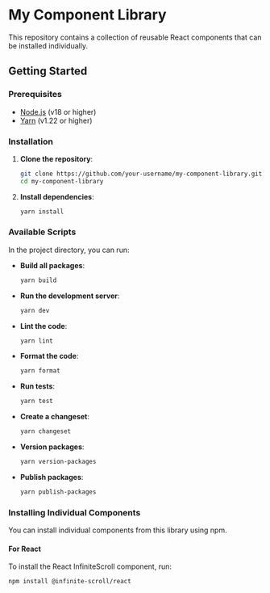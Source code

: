 # My Component Library

This repository contains a collection of reusable React components that can be installed individually.

## Getting Started

### Prerequisites

- [Node.js](https://nodejs.org/) (v18 or higher)
- [Yarn](https://yarnpkg.com/) (v1.22 or higher)

### Installation

1. **Clone the repository**:
    ```sh
    git clone https://github.com/your-username/my-component-library.git
    cd my-component-library
    ```

2. **Install dependencies**:
    ```sh
    yarn install
    ```

### Available Scripts

In the project directory, you can run:

- **Build all packages**:
    ```sh
    yarn build
    ```

- **Run the development server**:
    ```sh
    yarn dev
    ```

- **Lint the code**:
    ```sh
    yarn lint
    ```

- **Format the code**:
    ```sh
    yarn format
    ```

- **Run tests**:
    ```sh
    yarn test
    ```

- **Create a changeset**:
    ```sh
    yarn changeset
    ```

- **Version packages**:
    ```sh
    yarn version-packages
    ```

- **Publish packages**:
    ```sh
    yarn publish-packages
    ```

### Installing Individual Components

You can install individual components from this library using npm.

#### For React

To install the React InfiniteScroll component, run:
```sh
npm install @infinite-scroll/react
```